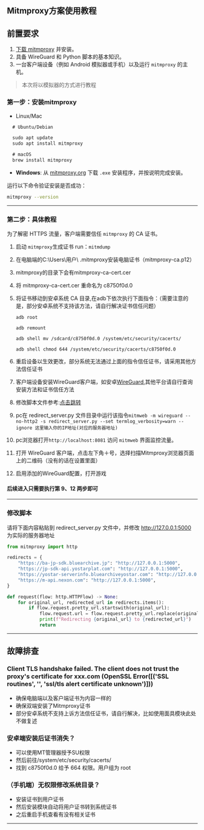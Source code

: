## Mitmproxy方案使用教程

## 前置要求
 1. [下载 mitmproxy](https://mitmproxy.org/) 并安装。
 2. 具备 WireGuard 和 Python 脚本的基本知识。
 3. 一台客户端设备（例如 Android 模拟器或手机）以及运行 `mitmproxy` 的主机。
 >本次将以模拟器的方式进行教程

### 第一步：安装mitmproxy
- Linux/Mac
```markdown
  # Ubuntu/Debian

  sudo apt update
  sudo apt install mitmproxy

  # macOS
  brew install mitmproxy
  ```
- **Windows**: 从 [mitmproxy.org](https://mitmproxy.org/) 下载 `.exe` 安装程序，并按说明完成安装。

运行以下命令验证安装是否成功：
```bash
mitmproxy --version
```

---

### 第二步：具体教程

为了解密 HTTPS 流量，客户端需要信任 `mitmproxy` 的 CA 证书。


 1. 启动 `mitmproxy`生成证书 run：`mitmdump`
 2. 在电脑端的C:\Users\用户\ .mitmproxy安装电脑证书（mitmproxy-ca.p12）
 3. mitmproxy的目录下会有mitmproxy-ca-cert.cer
 4. 将 mitmproxy-ca-cert.cer 重命名为 c8750f0d.0
 5. 将证书移动到安卓系统 CA 目录,在adb下依次执行下面指令：（需要注意的是，部分安卓系统不支持该方法，请自行解决证书信任问题）

     `adb root`

     `adb remount`

     `adb shell mv /sdcard/c8750f0d.0 /system/etc/security/cacerts/`

     `adb shell chmod 644 /system/etc/security/cacerts/c8750f0d.0`
 6. 重启设备以生效更改，部分系统无法通过上面的指令信任证书，请采用其他方法信任证书
 7. 客户端设备安装WireGuard客户端，如安卓[WireGuard](https://play.google.com/store/apps/details?id=com.wireguard.android),其他平台请自行查询安装方法和证书信任方法
 8. 修改脚本文件参考:[点击跳转](#修改脚本)
 9. pc在 redirect_server.py 文件目录中运行该指令`mitmweb -m wireguard --no-http2 -s redirect_server.py --set termlog_verbosity=warn --ignore 这里输入你的IP地址(对应的服务器地址)`
 10. pc浏览器打开`http://localhost:8081` 访问 `mitmweb` 界面监控流量。
 11. 打开 WireGuard 客户端，点击左下角＋号，选择扫描Mitmproxy浏览器页面上的二维码（没有的话在设置里面）
 12. 启用添加的WireGuard配置，打开游戏

#### 后续进入只需要执行第 9、12 两步即可

---

### 修改脚本

请将下面内容粘贴到 redirect_server.py 文件中，并修改 http://127.0.0.1:5000 为实际的服务器地址
```python
from mitmproxy import http

redirects = {
    "https://ba-jp-sdk.bluearchive.jp": "http://127.0.0.1:5000",
    "https://jp-sdk-api.yostarplat.com": "http://127.0.0.1:5000",
    "https://yostar-serverinfo.bluearchiveyostar.com": "http://127.0.0.1:5000",
    "https://m-api.nexon.com": "http://127.0.0.1:5000",
}

def request(flow: http.HTTPFlow) -> None:
    for original_url, redirected_url in redirects.items():
        if flow.request.pretty_url.startswith(original_url):
            flow.request.url = flow.request.pretty_url.replace(original_url, redirected_url)
            print(f"Redirecting {original_url} to {redirected_url}")
            return
```

---

## 故障排查

### Client TLS handshake failed. The client does not trust the proxy's certificate for xxx.com (OpenSSL Error([('SSL routines', '', 'ssl/tls alert certificate unknown')]))
- 确保电脑端以及客户端证书为内容一样的
- 确保双端安装了Mitmproxy证书
- 部分安卓系统不支持上诉方法信任证书，请自行解决，比如使用面具模块此处不做复述

### 安卓端安装后证书消失？
- 可以使用MT管理器授予SU权限
- 然后前往/system/etc/security/cacerts/
- 找到 c8750f0d.0 给予 664 权限。用户组为 root

### （手机端）无权限修改系统目录？
- 安装证书到用户证书
- 然后安装模块自动将用户证书转到系统证书
- 之后重启手机查看有没有相关证书
---